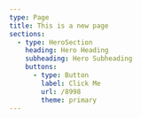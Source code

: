 ```yaml
---
type: Page
title: This is a new page
sections:
  - type: HeroSection
    heading: Hero Heading
    subheading: Hero Subheading
    buttons:
      - type: Button
        label: Click Me
        url: /8998
        theme: primary
---
```

